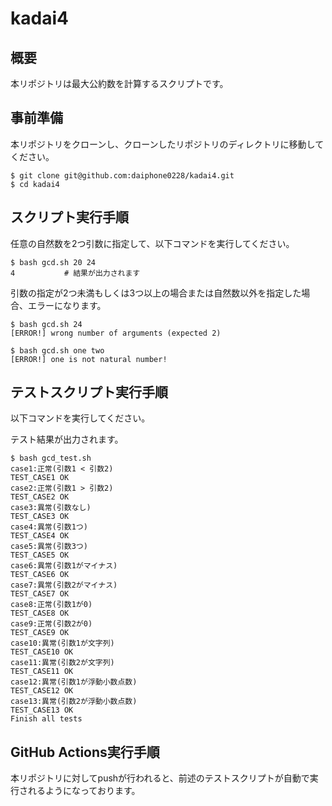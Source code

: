 # kadai4

## 概要

本リポジトリは最大公約数を計算するスクリプトです。

## 事前準備

本リポジトリをクローンし、クローンしたリポジトリのディレクトリに移動してください。

```
$ git clone git@github.com:daiphone0228/kadai4.git
$ cd kadai4
```

## スクリプト実行手順

任意の自然数を2つ引数に指定して、以下コマンドを実行してください。

```
$ bash gcd.sh 20 24
4           # 結果が出力されます
```

引数の指定が2つ未満もしくは3つ以上の場合または自然数以外を指定した場合、エラーになります。

```
$ bash gcd.sh 24
[ERROR!] wrong number of arguments (expected 2)

$ bash gcd.sh one two
[ERROR!] one is not natural number!
```

## テストスクリプト実行手順

以下コマンドを実行してください。

テスト結果が出力されます。

```
$ bash gcd_test.sh
case1:正常(引数1 < 引数2)
TEST_CASE1 OK
case2:正常(引数1 > 引数2)
TEST_CASE2 OK
case3:異常(引数なし)
TEST_CASE3 OK
case4:異常(引数1つ)
TEST_CASE4 OK
case5:異常(引数3つ)
TEST_CASE5 OK
case6:異常(引数1がマイナス)
TEST_CASE6 OK
case7:異常(引数2がマイナス)
TEST_CASE7 OK
case8:正常(引数1が0)
TEST_CASE8 OK
case9:正常(引数2が0)
TEST_CASE9 OK
case10:異常(引数1が文字列)
TEST_CASE10 OK
case11:異常(引数2が文字列)
TEST_CASE11 OK
case12:異常(引数1が浮動小数点数)
TEST_CASE12 OK
case13:異常(引数2が浮動小数点数)
TEST_CASE13 OK
Finish all tests
```

## GitHub Actions実行手順

本リポジトリに対してpushが行われると、前述のテストスクリプトが自動で実行されるようになっております。
